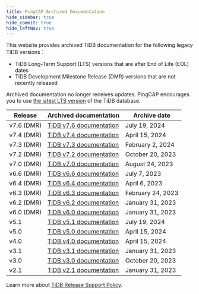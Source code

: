 ```yaml
---
title: PingCAP Archived Documentation
hide_sidebar: true
hide_commit: true
hide_leftNav: true
---
```


<DocHomeContainer title="PingCAP Archived Docs" subTitle="Access the archived documentation of the TiDB database on this website." archive>

<p> </p>

<p>This website provides archived TiDB documentation for the following legacy TiDB versions：</p>

<ul>
<li>TiDB Long-Term Support (LTS) versions that are after End of Life (EOL) dates</li>
<li>TiDB Development Milestone Release (DMR) versions that are not recently released</li>
</ul>

<p>Archived documentation no longer receives updates. PingCAP encourages you to use <a href="https://docs.pingcap.com/tidb/stable">the latest LTS version</a> of the TiDB database. </p>

| Release    | Archived documentation                                         | Archive date     |
| ---------- | -------------------------------------------------------------- | ---------------- |
| v7.6 (DMR) | [TiDB v7.6 documentation](https://docs-archive.pingcap.com/tidb/v7.6/) | July 19, 2024 |
| v7.4 (DMR) | [TiDB v7.4 documentation](https://docs-archive.pingcap.com/tidb/v7.4/) | April 15, 2024 |
| v7.3 (DMR) | [TiDB v7.3 documentation](https://docs-archive.pingcap.com/tidb/v7.3/) | February 2, 2024 |
| v7.2 (DMR) | [TiDB v7.2 documentation](https://docs-archive.pingcap.com/tidb/v7.2/) | October 20, 2023 |
| v7.0 (DMR) | [TiDB v7.0 documentation](https://docs-archive.pingcap.com/tidb/v7.0/) | August 24, 2023 |
| v6.6 (DMR) | [TiDB v6.6 documentation](https://docs-archive.pingcap.com/tidb/v6.6/) | July 7, 2023 |
| v6.4 (DMR) | [TiDB v6.4 documentation](https://docs-archive.pingcap.com/tidb/v6.4/) | April 6, 2023 |
| v6.3 (DMR) | [TiDB v6.3 documentation](https://docs-archive.pingcap.com/tidb/v6.3/) | February 24, 2023 |
| v6.2 (DMR) | [TiDB v6.2 documentation](https://docs-archive.pingcap.com/tidb/v6.2/) | January 31, 2023 |
| v6.0 (DMR) | [TiDB v6.0 documentation](https://docs-archive.pingcap.com/tidb/v6.0/) | January 31, 2023 |
| v5.1       | [TiDB v5.1 documentation](https://docs-archive.pingcap.com/tidb/v5.1/) | July 19, 2024 |
| v5.0       | [TiDB v5.0 documentation](https://docs-archive.pingcap.com/tidb/v5.0/) | April 15, 2024 |
| v4.0       | [TiDB v4.0 documentation](https://docs-archive.pingcap.com/tidb/v4.0/) | April 15, 2024 |
| v3.1       | [TiDB v3.1 documentation](https://docs-archive.pingcap.com/tidb/v3.1/) | January 31, 2023 |
| v3.0       | [TiDB v3.0 documentation](https://docs-archive.pingcap.com/tidb/v3.0/) | October 20, 2023 |
| v2.1       | [TiDB v2.1 documentation](https://docs-archive.pingcap.com/tidb/v2.1)  | January 31, 2023 |

<p>Learn more about <a href="https://www.pingcap.com/tidb-release-support-policy/?from=en">TiDB Release Support Policy</a>.</p>

</DocHomeContainer>
